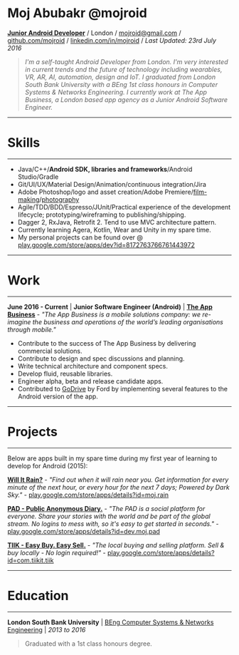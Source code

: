 # Moj Abubakr @mojroid #

[**Junior Android Developer**](https://play.google.com/store/apps/dev?id=8172763766761443972) / London / [mojroid@gmail.com](mailto:mojroid@gmail.com) / [github.com/mojroid](https://github.com/MojRoid) / [linkedin.com/in/mojroid](https://www.linkedin.com/in/mojroid) / *Last Updated: 23rd July 2016*

> *I'm a self-taught Android Developer from London. I'm very interested in current trends and the future of technology including wearables, VR, AR, AI, automation, design and IoT. I graduated from London South Bank University with a BEng 1st class honours in Computer Systems & Networks Engineering. I currently work at The App Business, a London based app agency as a Junior Android Software Engineer.*

---
# Skills #
---

- Java/C++/**Android SDK, libraries and frameworks**/Android Studio/Gradle
- Git/UI/UX/Material Design/Animation/continuous integration/Jira
- Adobe Photoshop/logo and asset creation/Adobe Premiere/[film-making](https://www.youtube.com/watch?v=dLm-860kFT8)/[photography](http://moj-a.tumblr.com/)
- Agile/TDD/BDD/Espresso/JUnit/Practical experience of the development lifecycle; prototyping/wireframing to publishing/shipping.
- Dagger 2, RxJava, Retrofit 2. Tend to use MVC architecture pattern.
- Currently learning Agera, Kotlin, Wear and Unity in my spare time.
- My personal projects can be found over @ [play.google.com/store/apps/dev?id=8172763766761443972](https://play.google.com/store/apps/dev?id=8172763766761443972)

---
# Work #
---

**June 2016 - Current** | **Junior Software Engineer (Android)** | [**The App Business**](http://www.theappbusiness.com/) - *"The App Business is a mobile solutions company: we re-imagine the business and operations of the world’s leading organisations through mobile."*

- Contribute to the success of The App Business by delivering commercial solutions.
- Contribute to design and spec discussions and planning.
- Write technical architecture and component specs.
- Develop fluid, reusable libraries.
- Engineer alpha, beta and release candidate apps.
- Contributed to [GoDrive](https://play.google.com/store/apps/details?id=com.ford.godrive) by Ford by implementing several features to the Android version of the app.

---
# Projects #
---

Below are apps built in my spare time during my first year of learning to develop for Android (2015):


[**Will It Rain?**](https://play.google.com/store/apps/details?id=moj.rain) - *"Find out when it will rain near you. Get information for every minute of the next hour, or every hour for the next 7 days; Powered by Dark Sky."* - [play.google.com/store/apps/details?id=moj.rain](https://play.google.com/store/apps/details?id=moj.rain)

[**PAD - Public Anonymous Diary.**](https://play.google.com/store/apps/details?id=dev.moj.pad) - *"The PAD is a social platform for everyone. Share your stories with the world and be part of the global stream. No logins to mess with, so it's easy to get started in seconds."* - [play.google.com/store/apps/details?id=dev.moj.pad](https://play.google.com/store/apps/details?id=dev.moj.pad)

[**TIIK - Easy Buy. Easy Sell.**](https://play.google.com/store/apps/details?id=com.tiikit.tiik) - *"The local buying and selling platform. Sell & buy locally - No login required!"* - [play.google.com/store/apps/details?id=com.tiikit.tiik](https://play.google.com/store/apps/details?id=com.tiikit.tiik)

---
# Education #
---

**London South Bank University** | [BEng Computer Systems & Networks Engineering](https://www.lsbu.ac.uk/courses/course-finder/computer-systems-networks-beng-hons) | *2013 to 2016*
>Graduated with a 1st class honours degree.